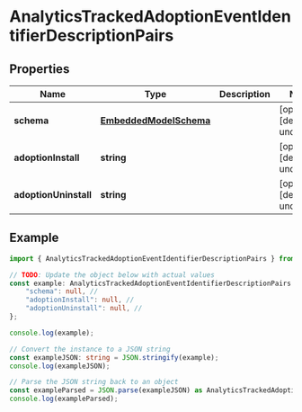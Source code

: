 
# AnalyticsTrackedAdoptionEventIdentifierDescriptionPairs


## Properties

Name | Type | Description | Notes
------------ | ------------- | ------------- | -------------
**schema** | [**EmbeddedModelSchema**](EmbeddedModelSchema) |  | [optional] [default to undefined]
**adoptionInstall** | **string** |  | [optional] [default to undefined]
**adoptionUninstall** | **string** |  | [optional] [default to undefined]

## Example

```typescript
import { AnalyticsTrackedAdoptionEventIdentifierDescriptionPairs } from '';

// TODO: Update the object below with actual values
const example: AnalyticsTrackedAdoptionEventIdentifierDescriptionPairs = {
    "schema": null, // 
    "adoptionInstall": null, // 
    "adoptionUninstall": null, // 
};

console.log(example);

// Convert the instance to a JSON string
const exampleJSON: string = JSON.stringify(example);
console.log(exampleJSON);

// Parse the JSON string back to an object
const exampleParsed = JSON.parse(exampleJSON) as AnalyticsTrackedAdoptionEventIdentifierDescriptionPairs;
console.log(exampleParsed);
```




